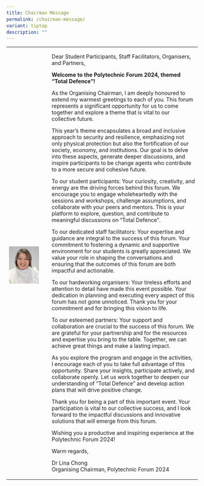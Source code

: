 ```yaml
---
title: Chairman Message
permalink: /chairman-message/
variant: tiptap
description: ""
---
```

<table style="minWidth: 50px">
<colgroup>
<col>
<col>
</colgroup>
<tbody>
<tr>
<td rowspan="1" colspan="1">
<p></p>
<div class="isomer-image-wrapper">
<img style="width: 80%;" height="auto" width="100%" alt="" src="/images/PF 2024/About PF 2024/chairman_lina.jpg">
</div>
</td>
<td rowspan="1" colspan="1">
<p>Dear Student Participants, Staff Facilitators, Organisers, and Partners,</p>
<p></p>
<p><strong>Welcome to the Polytechnic Forum 2024, themed “Total Defence”!</strong>
</p>
<p></p>
<p>As the Organising Chairman, I am deeply honoured to extend my warmest
greetings to each of you. This forum represents a significant opportunity
for us to come together and explore a theme that is vital to our collective
future.</p>
<p></p>
<p>This year’s theme encapsulates a broad and inclusive approach to security
and resilience, emphasizing not only physical protection but also the fortification
of our society, economy, and institutions. Our goal is to delve into these
aspects, generate deeper discussions, and inspire participants to be change
agents who contribute to a more secure and cohesive future.</p>
<p></p>
<p>To our student participants: Your curiosity, creativity, and energy are
the driving forces behind this forum. We encourage you to engage wholeheartedly
with the sessions and workshops, challenge assumptions, and collaborate
with your peers and mentors. This is your platform to explore, question,
and contribute to meaningful discussions on “Total Defence”.</p>
<p></p>
<p>To our dedicated staff facilitators: Your expertise and guidance are integral
to the success of this forum. Your commitment to fostering a dynamic and
supportive environment for our students is greatly appreciated. We value
your role in shaping the conversations and ensuring that the outcomes of
this forum are both impactful and actionable.</p>
<p></p>
<p>To our hardworking organisers: Your tireless efforts and attention to
detail have made this event possible. Your dedication in planning and executing
every aspect of this forum has not gone unnoticed. Thank you for your commitment
and for bringing this vision to life.</p>
<p></p>
<p>To our esteemed partners: Your support and collaboration are crucial to
the success of this forum. We are grateful for your partnership and for
the resources and expertise you bring to the table. Together, we can achieve
great things and make a lasting impact.</p>
<p></p>
<p>As you explore the program and engage in the activities, I encourage each
of you to take full advantage of this opportunity. Share your insights,
participate actively, and collaborate openly. Let us work together to deepen
our understanding of “Total Defence” and develop action plans that will
drive positive change.</p>
<p></p>
<p>Thank you for being a part of this important event. Your participation
is vital to our collective success, and I look forward to the impactful
discussions and innovative solutions that will emerge from this forum.</p>
<p></p>
<p>Wishing you a productive and inspiring experience at the Polytechnic Forum
2024!</p>
<p></p>
<p>Warm regards,</p>
<p></p>
<p>Dr Lina Chong
<br>Organising Chairman, Polytechnic Forum 2024</p>
</td>
</tr>
</tbody>
</table>
<p></p>
<p></p>